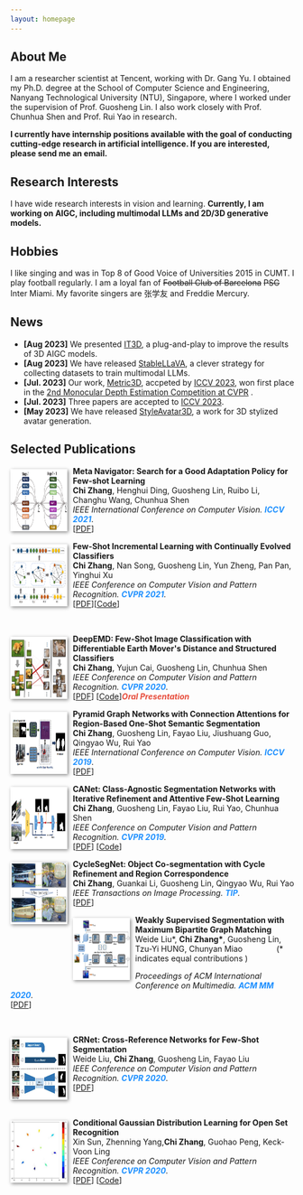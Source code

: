```yaml
---
layout: homepage
---
```


## About Me
I am a researcher scientist at Tencent, working with Dr. Gang Yu. I obtained my Ph.D. degree at the School of Computer Science and Engineering, Nanyang Technological University (NTU), Singapore, where I worked under the supervision of Prof. Guosheng Lin.  I also work closely with Prof. Chunhua Shen and Prof. Rui Yao in research. 

**I currently have internship positions available with the goal of conducting cutting-edge research in artificial intelligence. If you are interested, please send me an email.**

## Research Interests
I have wide research interests in vision and learning. **Currently, I am working on AIGC, including  multimodal LLMs  and  2D/3D generative models.**

## Hobbies
I like singing and was in Top 8 of Good Voice of Universities 2015 in CUMT. I play football regularly. I am a loyal fan of  <del>Football Club of Barcelona</del>  <del> PSG </del> Inter Miami. My favorite singers are 张学友 and Freddie Mercury.

## News
- **[Aug 2023]** We presented [IT3D](https://github.com/buaacyw/IT3D-text-to-3D), a plug-and-play to improve the results of 3D AIGC models.
- **[Aug 2023]** We have released [StableLLaVA](https://icoz69.github.io/stablellava-official/), a clever strategy for collecting datasets to train multimodal LLMs.
- **[Jul. 2023]** Our work, [Metric3D](https://arxiv.org/abs/2307.10984), accpeted by [ICCV 2023](https://iccv2023.thecvf.com/),  won first place in the  [2nd Monocular Depth Estimation Competition at CVPR](https://jspenmar.github.io/MDEC/) .
- **[Jul. 2023]** Three papers are accepted to [ICCV 2023](https://iccv2023.thecvf.com/). 
- **[May 2023]** We have released [StyleAvatar3D](https://arxiv.org/abs/2305.19012), a work for 3D stylized avatar generation.


## Selected Publications
[comment]: <> (iccv2021.)
<div class="paper">
  <div class="teaser" style="float:left;width:20%;margin: 5px 10px 10px 0;"><img src="images/teaser/search_fsl.png" height="110" style="box-shadow:2px 2px 6px #888888"/></div>
<p><strong>Meta Navigator: Search for a Good Adaptation Policy for Few-shot Learning</strong>
<br />
<strong>Chi Zhang</strong>, Henghui Ding, Guosheng Lin, Ruibo Li, Changhu Wang, Chunhua Shen
<br />
<em>IEEE International Conference on Computer Vision. <strong><i style="color:#1e90ff">ICCV 2021</i></strong>.</em>
<br /> 
   [<a href="https://openaccess.thecvf.com/content/ICCV2021/papers/Zhang_Meta_Navigator_Search_for_a_Good_Adaptation_Policy_for_Few-Shot_ICCV_2021_paper.pdf">PDF</a>]
<br/>
</p>
</div>

[comment]: <> (fscil.)
<div class="paper">
  <div class="teaser" style="float:left;width:20%;margin: 5px 10px 10px 0;"><img src="images/teaser/fscil.png" height="110" style="box-shadow:2px 2px 6px #888888"/></div>
<p><strong>Few-Shot Incremental Learning with Continually Evolved Classifiers</strong>
<br />
<strong>Chi Zhang</strong>,  Nan Song, Guosheng Lin, Yun Zheng, Pan Pan, Yinghui Xu
<br />
<em>IEEE Conference on Computer Vision and Pattern Recognition. <strong><i style="color:#1e90ff">CVPR 2021</i></strong>.</em>
<br /> 
  [<a href="https://arxiv.org/abs/2104.03047">PDF</a>][<a href="https://github.com/icoz69/CEC-CVPR2021">Code</a>]
</p>
 <br>
</div>




[comment]: <> (DEEPEMD.)
<div class="paper">
  <div class="teaser" style="float:left;width:20%;margin: 5px 10px 10px 0;"><img src="images/teaser/deepemd.png" height="110" style="box-shadow:2px 2px 6px #888888"/></div>
<p><strong>DeepEMD: Few-Shot Image Classification with Differentiable Earth Mover's Distance and Structured Classifiers</strong>
<br />
<strong>Chi Zhang</strong>,  Yujun Cai, Guosheng Lin, Chunhua Shen
<br />
<em>IEEE Conference on Computer Vision and Pattern Recognition. <strong><i style="color:#1e90ff">CVPR 2020</i></strong>.</em>
<br /> 
[<a href="https://openaccess.thecvf.com/content_CVPR_2020/papers/Zhang_DeepEMD_Few-Shot_Image_Classification_With_Differentiable_Earth_Movers_Distance_and_CVPR_2020_paper.pdf">PDF</a>] [<a href="https://git.io/DeepEMD">Code</a>]<strong><i style="color:#e74d3c">Oral Presentation</i></strong>
</p>
</div>

[comment]: <> (pgnet.)
<div class="paper">
  <div class="teaser" style="float:left;width:20%;margin: 5px 10px 10px 0;"><img src="images/teaser/pgnet.png" height="110" style="box-shadow:2px 2px 6px #888888"/></div>
<p><strong>Pyramid Graph Networks with Connection Attentions for Region-Based One-Shot Semantic Segmentation</strong>
<br />
<strong>Chi Zhang</strong>, Guosheng Lin, Fayao Liu, Jiushuang Guo, Qingyao Wu, Rui Yao
<br />
<em>IEEE International Conference on Computer Vision. <strong><i style="color:#1e90ff">ICCV 2019</i></strong>.</em>
<br /> 
[<a href="https://openaccess.thecvf.com/content_ICCV_2019/papers/Zhang_Pyramid_Graph_Networks_With_Connection_Attentions_for_Region-Based_One-Shot_Semantic_ICCV_2019_paper.pdf">PDF</a>]
</p>
</div>


[comment]: <> (CANET.)
<div class="paper">
  <div class="teaser" style="float:left;width:20%;margin: 5px 10px 10px 0;"><img src="images/teaser/canet.png" height="110" style="box-shadow:2px 2px 6px #888888"/></div>
<p><strong>CANet: Class-Agnostic Segmentation Networks with Iterative Refinement and Attentive Few-Shot Learning</strong>
<br />
<strong>Chi Zhang</strong>, Guosheng Lin, Fayao Liu, Rui Yao, Chunhua Shen
<br />
<em>IEEE Conference on Computer Vision and Pattern Recognition. <strong><i style="color:#1e90ff">CVPR 2019</i></strong>.</em>
<br /> 
[<a href="https://openaccess.thecvf.com/content_CVPR_2019/papers/Zhang_CANet_Class-Agnostic_Segmentation_Networks_With_Iterative_Refinement_and_Attentive_Few-Shot_CVPR_2019_paper.pdf">PDF</a>] [<a href="https://github.com/icoz69/CaNet">Code</a>]
</p>
</div>


[comment]: <> (tip.)
<div class="paper">
  <div class="teaser" style="float:left;width:20%;margin: 5px 10px 10px 0;"><img src="images/teaser/cycleseg.png" height="110" style="box-shadow:2px 2px 6px #888888"/></div>
<p><strong>CycleSegNet: Object Co-segmentation with Cycle Refinement and Region Correspondence</strong>
<br />
<strong>Chi Zhang</strong>, Guankai Li, Guosheng Lin, Qingyao Wu, Rui Yao
<br />
<em>IEEE Transactions on Image Processing. <strong><i style="color:#1e90ff">TIP</i></strong>.</em>
<br /> 
[<a href="https://arxiv.org/abs/2101.01308">PDF</a>] 
</p>
</div>




[comment]: <> (acm2020.)
<div class="paper">
  <div class="teaser" style="float:left;width:20%;margin: 5px 10px 10px 0;"><img src="images/teaser/acm2020.jpg" height="110" style="box-shadow:2px 2px 6px #888888"/></div>
<p><strong>Weakly Supervised Segmentation with Maximum Bipartite Graph Matching</strong>
<br />
 Weide Liu*, <strong>Chi Zhang*</strong>, Guosheng Lin, Tzu-Yi HUNG, Chunyan Miao     
   &emsp;&emsp;&emsp;&emsp;(* indicates equal contributions )
<br />

<em>Proceedings of ACM International Conference on Multimedia. 
  <strong><i style="color:#1e90ff"> ACM MM 2020</i></strong>.</em>
<br /> 
  [<a href="https://dl.acm.org/doi/10.1145/3394171.3413652">PDF</a>]
</p>
 <br>
</div>








[comment]: <> (crnet.)
<div class="paper">
  <div class="teaser" style="float:left;width:20%;margin: 5px 10px 10px 0;"><img src="images/teaser/crnet.jpg" height="110" style="box-shadow:2px 2px 6px #888888"/></div>
<p><strong>CRNet: Cross-Reference Networks for Few-Shot Segmentation</strong>
<br />
 Weide Liu, <strong>Chi Zhang</strong>, Guosheng Lin, Fayao Liu
<br />
<em>IEEE Conference on Computer Vision and Pattern Recognition. <strong><i style="color:#1e90ff">CVPR 2020</i></strong>.</em>
<br /> 
  [<a href="http://openaccess.thecvf.com/content_CVPR_2020/papers/Liu_CRNet_Cross-Reference_Networks_for_Few-Shot_Segmentation_CVPR_2020_paper.pdf">PDF</a>]
</p>
 <br>
</div>



[comment]: <> (cgdl.)
<div class="paper">
  <div class="teaser" style="float:left;width:20%;margin: 5px 10px 10px 0;"><img src="images/teaser/CGDL.jpg" height="110" style="box-shadow:2px 2px 6px #888888"/></div>
<p><strong>Conditional Gaussian Distribution Learning for Open Set Recognition</strong>
<br />
  Xin Sun, Zhenning Yang,<strong>Chi Zhang</strong>, Guohao Peng, Keck-Voon Ling
<br />
<em>IEEE Conference on Computer Vision and Pattern Recognition. <strong><i style="color:#1e90ff">CVPR 2020</i></strong>.</em>
<br /> 
  [<a href="https://openaccess.thecvf.com/content_CVPR_2020/papers/Sun_Conditional_Gaussian_Distribution_Learning_for_Open_Set_Recognition_CVPR_2020_paper.pdf">PDF</a>] [<a href="https://github.com/mattolson93/CGDL-for-Open-Set-Recognition">Code</a>]
</p>
 <br>
</div>









<!---

comment


-->
<br/>
<br/>
<br/>

<script type="text/javascript" id="clustrmaps" src="//cdn.clustrmaps.com/map_v2.js?cl=ffffff&w=400&t=tt&d=eAfKNKZsOgD_ZyKC7W_WdyQ46axPnNT9ipXZefdpcjU&co=2d78ad&ct=ffffff&cmo=3acc3a&cmn=ff5353"></script>
